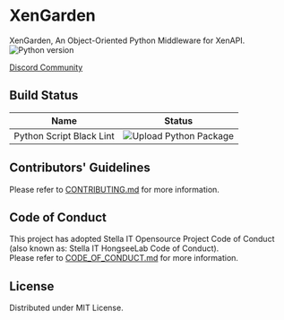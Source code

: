 # XenGarden
XenGarden, An Object-Oriented Python Middleware for XenAPI.  
![Python version](https://img.shields.io/pypi/pyversions/XenGarden)  

[Discord Community](https://opensource.stella-it.com/discord/)     
  
## Build Status
| Name                      | Status                                                                                                         |
|---------------------------|----------------------------------------------------------------------------------------------------------------|
| Python Script Black Lint  | ![Upload Python Package](https://github.com/Stella-IT/XenGarden/workflows/Upload%20Python%20Package/badge.svg) |
  
## Contributors' Guidelines
Please refer to [CONTRIBUTING.md](CONTRIBUTING.md) for more information.  

## Code of Conduct
This project has adopted Stella IT Opensource Project Code of Conduct (also known as: Stella IT HongseeLab Code of Conduct).  
Please refer to [CODE_OF_CONDUCT.md](CODE_OF_CONDUCT.md) for more information.  

## License
Distributed under MIT License.  
